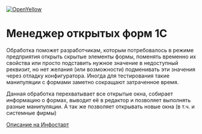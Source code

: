 [![OpenYellow](https://img.shields.io/endpoint?url=https://openyellow.org/data/badges/2/583236609.json)](https://openyellow.org/grid?data=top&repo=583236609)

# Менеджер открытых форм 1С

Обработка поможет разработчикам, которым потребовалось в режиме предприятия открыть скрытые элементы формы, поменять временно их свойства или просто подставить нужное значение в недоступный реквизит, но нет желания (или возможности) подменивать эти значения через отладку конфигуратора. Иногда для тестирования такие манипуляции с формами заметно сокращают затраченное время. 

Данная обработка перехватывает все открытые окна, собирает информацию о формах, выводит её в редактор и позволяет выполнять разные манипуляции. А так же позволяет открывать новые окна (в т.ч. и системные фирмы)

[Описание на Инфостарт](https://infostart.ru/public/610324/?ref=1159)
